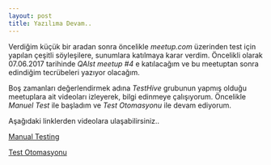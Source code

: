 ```yaml
---
layout: post
title: Yazılıma Devam..
---
```


Verdiğim küçük bir aradan sonra öncelikle *meetup.com* üzerinden test için yapılan çeşitli söyleşilere, sunumlara katılmaya karar verdim. Öncelikli olarak 07.06.2017 tarihinde *QAlst meetup #4* e katılacağım ve bu meetuptan sonra edindiğim tecrübeleri yazıyor olacağım.

Boş zamanları değerlendirmek adına *TestHive* grubunun yapmış olduğu meetuplara ait videoları izleyerek, bilgi edinmeye çalışıyorum. 
Öncelikle *Manuel Test* ile başladım ve *Test Otomasyonu* ile devam ediyorum.

Aşağıdaki linklerden videolara ulaşabilirsiniz.. 

<a href="https://www.youtube.com/watch?v=jMuR71NMC68" target="_blank">Manual Testing</a>

<a href="https://www.youtube.com/watch?v=hdMRBpdHGbM" target="_blank">Test Otomasyonu</a>